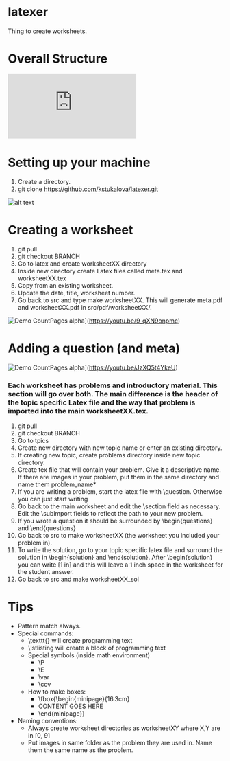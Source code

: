 # latexer
Thing to create worksheets.

# Overall Structure

![alt text](https://github.com/kstukalova/latexer/blob/master/scripts/x.pdf "Logo Title Text 1")

# Setting up your machine
1. Create a directory.
2. git clone https://github.com/kstukalova/latexer.git

![alt text](https://github.com/kstukalova/latexer/blob/master/scripts/setting_up.gif "Logo Title Text 1")

# Creating a worksheet
1. git pull
2. git checkout BRANCH
3. Go to latex and create worksheetXX directory
4. Inside new directory create Latex files called meta.tex and worksheetXX.tex
5. Copy from an existing worksheet.
5. Update the date, title, worksheet number.
6. Go back to src and type make worksheetXX. This will generate meta.pdf and worksheetXX.pdf in src/pdf/worksheetXX/.

![Demo CountPages alpha](https://j.gifs.com/nZXOBp.gif)](https://youtu.be/9_qXN9onpmc)


# Adding a question (and meta)

![Demo CountPages alpha](https://j.gifs.com/mw6yLR.gif)](https://youtu.be/JzXQ5t4YkeU)
### Each worksheet has problems and introductory material. This section will go over both. The main difference is the header of the topic specific Latex file and the way that problem is imported into the main worksheetXX.tex.
1. git pull
2. git checkout BRANCH
3. Go to tpics
4. Create new directory with new topic name or enter an existing directory.
4. If creating new topic, create problems directory inside new topic directory.
4. Create tex file that will contain your problem. Give it a descriptive name. If there are images in your problem, put them in the same directory and name them problem_name\*
4. If you are writing a problem, start the latex file with \question. Otherwise you can just start writing
4. Go back to the main worksheet and edit the \section field as necessary. Edit the \subimport fields to reflect the path to your new problem.
4. If you wrote a question it should be surrounded by \begin{questions} and \end{questions}
4. Go back to src to make worksheetXX (the worksheet you included your problem in).
4. To write the solution, go to your topic specific latex file and surround the solution in \begin{solution} and \end{solution}. After \begin{solution} you can write [1 in] and this will leave a 1 inch space in the worksheet for the student answer.
4. Go back to src and make worksheetXX_sol

# Tips
* Pattern match always.
* Special commands:
  * \texttt{} will create programming text
  * \lstlisting will create a block of programming text
  * Special symbols (inside math environment)
    * \P
    * \E
    * \var
    * \cov
  * How to make boxes:
    * \fbox{\begin{minipage}{16.3cm}
    * CONTENT GOES HERE
    * \end{minipage}}
* Naming conventions:
  * Always create worksheet directories as worksheetXY where X,Y are in [0, 9]
  * Put images in same folder as the problem they are used in. Name them the same name as the problem.
 
